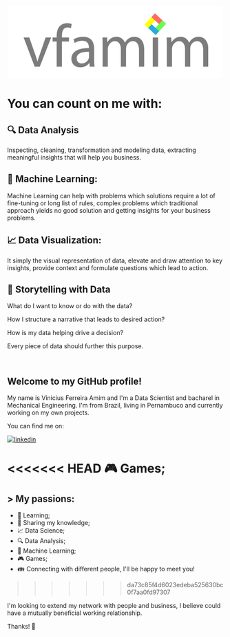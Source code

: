 <p align = 'center'><img src="https://github.com/vfamim/vfamim/blob/main/img/vfamim_github.png?raw=true" style="zoom:100%;" /> </p>

# You can count on me with:

##  :mag: Data Analysis

Inspecting, cleaning, transformation and modeling data, extracting meaningful insights that will help you business.

## :robot: Machine Learning:

Machine Learning can help with problems which solutions require a lot of fine-tuning or long list of rules, complex problems which traditional approach yields no good solution and getting insights for your business problems.

## :chart_with_upwards_trend: Data Visualization:

It simply the visual representation of data, elevate and draw attention to key insights, provide context and formulate questions which lead to action.

## :scroll: Storytelling with Data

What do I want to know or do with the data?

How I structure a narrative that leads to desired action?

How is my data helping drive a decision?

Every piece of data should further this purpose. 

<br>

## Welcome to my GitHub profile! 

My name is Vinicius Ferreira Amim and I'm a Data Scientist and bacharel in Mechanical Engineering. I'm from Brazil, living in Pernambuco and currently working on my own projects. 

You can find me on:

[![linkedin](https://img.shields.io/badge/-LinkedIn%20vfamim-blue)](https://www.linkedin.com/in/vinicius-ferreira-amim-24275750/)

<<<<<<< HEAD
:video_game: Games;
=======

## > My passions:

* :book: Learning;
* :pencil: Sharing my knowledge;
* :chart_with_upwards_trend: Data Science;
* :mag: Data Analysis;
* :crystal_ball: Machine Learning;
* :video_game: Games;
* :family: Connecting with different people, I'll be happy to meet you!
>>>>>>> da73c85f4d6023edeba525630bc0f7aa0fd97307

I'm looking to extend my network with people and business, I believe could have a mutually beneficial working relationship.

Thanks! :punch:
